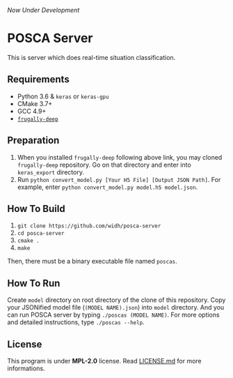 <em> Now Under Development </em>

# POSCA Server

This is server which does real-time situation classification.

## Requirements

-   Python 3.6 & `keras` or `keras-gpu`
-   CMake 3.7+
-   GCC 4.9+
-   [`frugally-deep`](https://github.com/Dobiasd/frugally-deep/blob/master/INSTALL.md)

## Preparation

1. When you installed `frugally-deep` following above link, you may cloned `frugally-deep` repository. Go on that directory and enter into `keras_export` directory.
2. Run `python convert_model.py [Your H5 File] [Output JSON Path]`. For example, enter `python convert_model.py model.h5 model.json`.

## How To Build

1. `git clone https://github.com/widh/posca-server`
2. `cd posca-server`
3. `cmake .`
4. `make`

Then, there must be a binary executable file named `poscas`.

## How To Run

Create `model` directory on root directory of the clone of this repository. Copy your JSONified model file (`(MODEL NAME).json`) into `model` directory. And you can run POSCA server by typing `./poscas (MODEL NAME)`. For more options and detailed instructions, type `./poscas --help`.

## License

This program is under **MPL-2.0** license. Read [LICENSE.md](LICENSE.md) for more informations.

